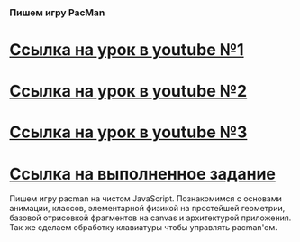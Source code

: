 ###  Пишем  игру PacMan ###
[Ссылка на урок в youtube №1](https://www.youtube.com/watch?v=qRI2cbhiPM8)
===============================================================================

[Ссылка на урок в youtube №2](https://www.youtube.com/watch?v=LXuHDdozihs)
===============================================================================
[Ссылка на урок в youtube №3](https://www.youtube.com/watch?v=LtTOVjZuQ7U)
===============================================================================
[Ссылка на выполненное задание](https://evgenprushk.github.io/pacman/)
===============================================================================
Пишем игру pacman на чистом JavaScript. Познакомимся с основами анимации, классов, элементарной физикой на простейшей геометрии, базовой отрисовкой фрагментов на canvas и архитектурой приложения.  Так же сделаем обработку клавиатуры чтобы управлять pacman'ом.
